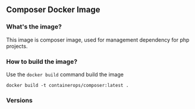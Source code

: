 ## Composer Docker Image

### What's the image?

This image is composer image, used for management dependency for php projects. 

### How to build the image?

Use the `docker build` command build the image

```
docker build -t containerops/composer:latest .
```

### Versions

